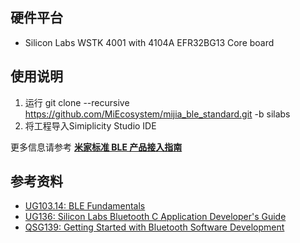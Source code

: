 ## 硬件平台

- Silicon Labs WSTK 4001 with 4104A EFR32BG13 Core board

## 使用说明

1. 运行 git clone --recursive https://github.com/MiEcosystem/mijia_ble_standard.git -b silabs
2. 将工程导入Simiplicity Studio IDE

更多信息请参考 [**米家标准 BLE 产品接入指南**](https://github.com/MiEcosystem/miio_open/blob/master/ble/02-标准BLE接入开发.md)

## 参考资料
* [UG103.14: BLE Fundamentals](https://www.silabs.com/documents/login/user-guides/ug103-14-fundamentals-ble.pdf)
* [UG136: Silicon Labs Bluetooth C Application Developer's Guide](https://www.silabs.com/documents/login/user-guides/ug136-ble-c-soc-dev-guide.pdf)
* [QSG139: Getting Started with Bluetooth Software Development](https://www.silabs.com/documents/login/quick-start-guides/qsg139-getting-started-with-bluetooth.pdf)
